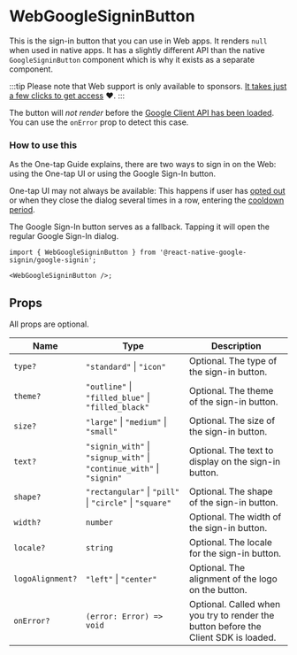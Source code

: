 # WebGoogleSigninButton

This is the sign-in button that you can use in Web apps. It renders `null` when used in native apps.
It has a slightly different API than the native `GoogleSigninButton` component which is why it exists as a separate component.

:::tip
Please note that Web support is only available to sponsors️. [It takes just a few clicks to get access](/docs/install.mdx#accessing-the-private-package-for-sponsors) ❤️.
:::

The button will _not render_ before the [Google Client API has been loaded](../setting-up/web). You can use the `onError` prop to detect this case.

### How to use this

As the One-tap Guide explains, there are two ways to sign in on the Web: using the One-tap UI or using the Google Sign-In button.

One-tap UI may not always be available: This happens if user has [opted out](https://developers.google.com/identity/gsi/web/guides/features#globally_opt_out) or when they close the dialog several times in a row, entering the [cooldown period](https://developers.google.com/identity/gsi/web/guides/features#exponential_cooldown).

The Google Sign-In button serves as a fallback. Tapping it will open the regular Google Sign-In dialog.

```tsx
import { WebGoogleSigninButton } from '@react-native-google-signin/google-signin';

<WebGoogleSigninButton />;
```

## Props

All props are optional.

| Name             | Type                                                                  | Description                                                                         |
| ---------------- | --------------------------------------------------------------------- | ----------------------------------------------------------------------------------- |
| `type?`          | `"standard"` \| `"icon"`                                              | Optional. The type of the sign-in button.                                           |
| `theme?`         | `"outline"` \| `"filled_blue"` \| `"filled_black"`                    | Optional. The theme of the sign-in button.                                          |
| `size?`          | `"large"` \| `"medium"` \| `"small"`                                  | Optional. The size of the sign-in button.                                           |
| `text?`          | `"signin_with"` \| `"signup_with"` \| `"continue_with"` \| `"signin"` | Optional. The text to display on the sign-in button.                                |
| `shape?`         | `"rectangular"` \| `"pill"` \| `"circle"` \| `"square"`               | Optional. The shape of the sign-in button.                                          |
| `width?`         | `number`                                                              | Optional. The width of the sign-in button.                                          |
| `locale?`        | `string`                                                              | Optional. The locale for the sign-in button.                                        |
| `logoAlignment?` | `"left"` \| `"center"`                                                | Optional. The alignment of the logo on the button.                                  |
| `onError?`       | `(error: Error) => void`                                              | Optional. Called when you try to render the button before the Client SDK is loaded. |
